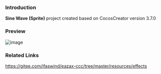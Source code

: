 ### Introduction
**Sine Wave (Sprite)** project created based on CocosCreator version 3.7.0

### Preview
![image](../../../gif/202202/2022022505.gif)

### Related Links
https://gitee.com/ifaswind/eazax-ccc/tree/master/resources/effects